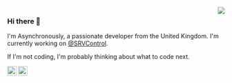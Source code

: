 <img align='right' src="https://github-readme-stats.vercel.app/api?username=Asynchronously&show_icons=true&count_private=true">

### Hi there 👋

I'm Asynchronously, a passionate developer from the United Kingdom. I'm currently working on [@SRVControl](https://github.com/SRVControl).

If I'm not coding, I'm probably thinking about what to code next.

<a href="https://twitter.com/_Wardle_">
  <img align="left" alt="My Twitter" width="22px" src="https://cdn.jsdelivr.net/npm/simple-icons@v3/icons/twitter.svg" />
</a>
<a href="https://github.com/Asynchronously">
  <img align="left" alt="My GitHub" width="22px" src="https://cdn.jsdelivr.net/npm/simple-icons@v3/icons/github.svg" />
</a>

<!--
**Asynchronously/Asynchronously** is a ✨ _special_ ✨ repository because its `README.md` (this file) appears on your GitHub profile.

Here are some ideas to get you started:

- 🔭 I’m currently working on ...
- 🌱 I’m currently learning ...
- 👯 I’m looking to collaborate on ...
- 🤔 I’m looking for help with ...
- 💬 Ask me about ...
- 📫 How to reach me: ...
- 😄 Pronouns: ...
- ⚡ Fun fact: ...
-->
